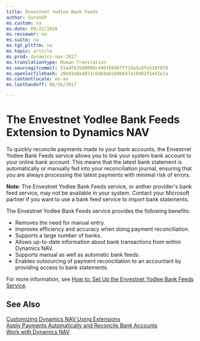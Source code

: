 ```yaml
---
title: Envestnet Yodlee Bank Feeds
author: SorenGP
ms.custom: na
ms.date: 09/22/2016
ms.reviewer: na
ms.suite: na
ms.tgt_pltfrm: na
ms.topic: article
ms.prod: dynamics-nav-2017
ms.translationtype: Human Translation
ms.sourcegitcommit: 51adfb3588099c496f0946ff71da5c6fe518f070
ms.openlocfilehash: 28e03a8e4851c6d69a0160b847a19d6255ed1e1a
ms.contentlocale: en-au
ms.lasthandoff: 06/26/2017

---
```


# <a name="the-envestnet-yodlee-bank-feeds-extension-to-dynamics-nav"></a>The Envestnet Yodlee Bank Feeds Extension to Dynamics NAV
To quickly reconcile payments made to your bank accounts, the Envestnet Yodlee Bank Feeds service allows you to link your system bank account to your online bank account. This means that the latest bank statement is automatically or manually fed into your reconciliation journal, ensuring that you are always processing the latest payments with minimal risk of errors.

**Note**: The Envestnet Yodlee Bank Feeds service, or anther provider's bank feed service, may not be available in your system. Contact your Microsoft partner if you want to use a bank feed service to import bank statements.

The Envestnet Yodlee Bank Feeds service provides the following benefits:

- Removes the need for manual entry.
- Improves efficiency and accuracy when doing payment reconciliation.
- Supports a large number of banks.
- Allows up-to-date information about bank transactions from within Dynamics NAV.
- Supports manual as well as automatic bank feeds.
- Enables outsourcing of payment reconciliation to an accountant by providing access to bank statements.

For more information, see [How to: Set Up the Envestnet Yodlee Bank Feeds Service](bank-how-setup-bank-statement-service.md).

## <a name="see-also"></a>See Also  
[Customizing Dynamics NAV Using Extensions ](ui-extensions.md)    
[Apply Payments Automatically and Reconcile Bank Accounts](receivables-apply-payments-auto-reconcile-bank-accounts.md)  
[Work with Dynamics NAV](ui-work-product.md)

